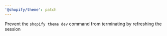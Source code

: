 ```yaml
---
'@shopify/theme': patch
---
```


Prevent the `shopify theme dev` command from terminating by refreshing the session

